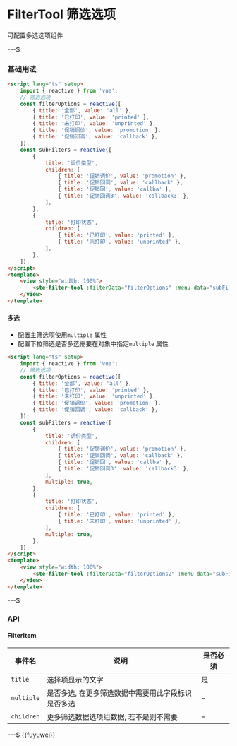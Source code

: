 # FilterTool 筛选选项

可配置多选选项组件

---$

### 基础用法

```html
<script lang="ts" setup>
    import { reactive } from 'vue';
    // 筛选选项
    const filterOptions = reactive([
        { title: '全部', value: 'all' },
        { title: '已打印', value: 'printed' },
        { title: '未打印', value: 'unprinted' },
        { title: '促销调价', value: 'promotion' },
        { title: '促销回调', value: 'callback' },
    ]);
    const subFilters = reactive([
        {
            title: '调价类型',
            children: [
                { title: '促销调价', value: 'promotion' },
                { title: '促销回调', value: 'callback' },
                { title: '促销回', value: 'callba' },
                { title: '促销回调3', value: 'callback3' },
            ],
        },
        {
            title: '打印状态',
            children: [
                { title: '已打印', value: 'printed' },
                { title: '未打印', value: 'unprinted' },
            ],
        },
    ]);
</script>
<template>
    <view style="width: 100%">
        <ste-filter-tool :filterData="filterOptions" :menu-data="subFilters" @item-click="handleFilterClick" value="all" />
    </view>
</template>
```

#### 多选

- 配置主筛选项使用`multiple` 属性
- 配置下拉筛选是否多选需要在对象中指定`multiple` 属性

```html
<script lang="ts" setup>
    import { reactive } from 'vue';
    // 筛选选项
    const filterOptions = reactive([
        { title: '全部', value: 'all' },
        { title: '已打印', value: 'printed' },
        { title: '未打印', value: 'unprinted' },
        { title: '促销调价', value: 'promotion' },
        { title: '促销回调', value: 'callback' },
    ]);
    const subFilters = reactive([
        {
            title: '调价类型',
            children: [
                { title: '促销调价', value: 'promotion' },
                { title: '促销回调', value: 'callback' },
                { title: '促销回', value: 'callba' },
                { title: '促销回调3', value: 'callback3' },
            ],
            multiple: true,
        },
        {
            title: '打印状态',
            children: [
                { title: '已打印', value: 'printed' },
                { title: '未打印', value: 'unprinted' },
            ],
            multiple: true,
        },
    ]);
</script>
<template>
    <view style="width: 100%">
        <ste-filter-tool :filterData="filterOptions2" :menu-data="subFilters2" @item-click="handleFilterClick" value="all" multiple />
    </view>
</template>
```

---$

### API

#### FilterItem

| 事件名     | 说明                                               | 是否必须 |
| ---------- | -------------------------------------------------- | -------- |
| `title`    | 选择项显示的文字                                   | 是       |
| `multiple` | 是否多选, 在更多筛选数据中需要用此字段标识是否多选 | -        |
| `children` | 更多筛选数据选项组数据, 若不是则不需要             | -        |

<!-- props -->

---$
{{fuyuwei}}
